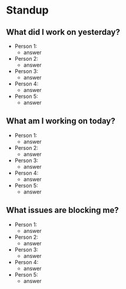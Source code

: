 # Standup

## What did I work on yesterday?

- Person 1:
  - answer
- Person 2:
  - answer
- Person 3:
  - answer
- Person 4:
  - answer
- Person 5:
  - answer

## What am I working on today? 

- Person 1:
  - answer
- Person 2:
  - answer
- Person 3:
  - answer
- Person 4:
  - answer
- Person 5:
  - answer
  
## What issues are blocking me?

- Person 1:
  - answer
- Person 2:
  - answer
- Person 3:
  - answer
- Person 4:
  - answer
- Person 5:
  - answer